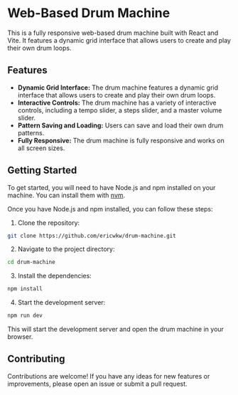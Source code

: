 # Web-Based Drum Machine

This is a fully responsive web-based drum machine built with React and Vite. It features a dynamic grid interface that allows users to create and play their own drum loops.

## Features

*   **Dynamic Grid Interface:** The drum machine features a dynamic grid interface that allows users to create and play their own drum loops.
*   **Interactive Controls:** The drum machine has a variety of interactive controls, including a tempo slider, a steps slider, and a master volume slider.
*   **Pattern Saving and Loading:** Users can save and load their own drum patterns.
*   **Fully Responsive:** The drum machine is fully responsive and works on all screen sizes.

## Getting Started

To get started, you will need to have Node.js and npm installed on your machine. You can install them with [nvm](https://github.com/nvm-sh/nvm#installing-and-updating).

Once you have Node.js and npm installed, you can follow these steps:

1.  Clone the repository:

```sh
git clone https://github.com/ericwkw/drum-machine.git
```

2.  Navigate to the project directory:

```sh
cd drum-machine
```

3.  Install the dependencies:

```sh
npm install
```

4.  Start the development server:

```sh
npm run dev
```

This will start the development server and open the drum machine in your browser.

## Contributing

Contributions are welcome! If you have any ideas for new features or improvements, please open an issue or submit a pull request.

